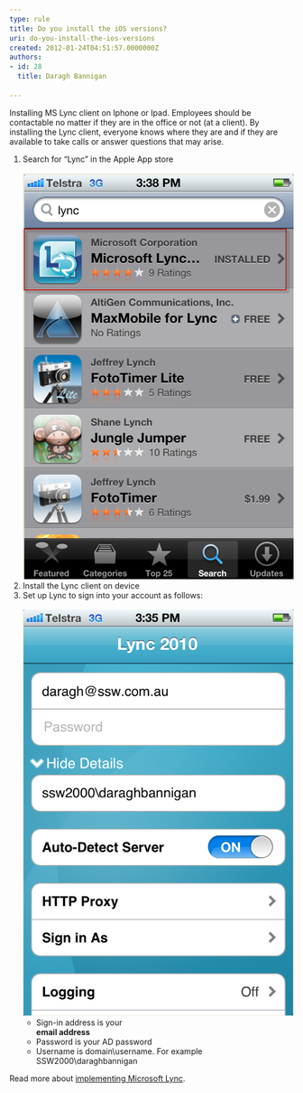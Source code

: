 ```yaml
---
type: rule
title: Do you install the iOS versions?
uri: do-you-install-the-ios-versions
created: 2012-01-24T04:51:57.0000000Z
authors:
- id: 28
  title: Daragh Bannigan

---
```


Installing MS Lync client on Iphone or Ipad. Employees should be contactable no matter if they are in the office or not  (at a client). By installing the Lync client, everyone knows where they are and if they are available to take calls or answer questions that may arise. 
1. Search for “Lync” in the Apple App store <br>      
![Search for Lync application in App store.](Lync1.png)
2. Install the Lync client on device
3. Set up Lync to sign into your account as follows: <br>      
![you just need to enter 3 fields](Lync2.png)
    - Sign-in address is your <br>             **email address**
    - Password is your AD password
    - Username is domain\username. For example SSW2000\daraghbannigan


Read more about     [implementing Microsoft Lync](http://www.ssw.com.au/ssw/Consulting/Lync.aspx).
